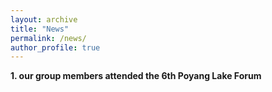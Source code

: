 ```yaml
---
layout: archive
title: "News"
permalink: /news/
author_profile: true
---
```

**1. our group members attended the 6th Poyang Lake Forum**
